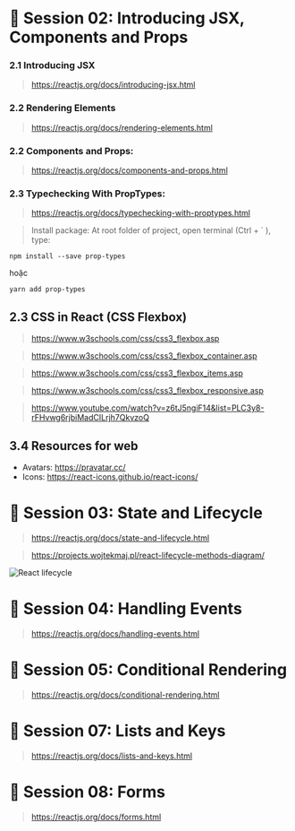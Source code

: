 # 🔶 Session 02: Introducing JSX, Components and Props

### 2.1 Introducing JSX

> https://reactjs.org/docs/introducing-jsx.html

### 2.2 Rendering Elements

> https://reactjs.org/docs/rendering-elements.html

### 2.2 Components and Props:

> https://reactjs.org/docs/components-and-props.html

### 2.3 Typechecking With PropTypes:

> https://reactjs.org/docs/typechecking-with-proptypes.html

> Install package: At root folder of project, open terminal (Ctrl + ` ), type:

```
npm install --save prop-types
```

hoặc

```
yarn add prop-types
```

## 2.3 CSS in React (CSS Flexbox)

> https://www.w3schools.com/css/css3_flexbox.asp

> https://www.w3schools.com/css/css3_flexbox_container.asp

> https://www.w3schools.com/css/css3_flexbox_items.asp

> https://www.w3schools.com/css/css3_flexbox_responsive.asp

> https://www.youtube.com/watch?v=z6tJ5ngiF14&list=PLC3y8-rFHvwg6rjbiMadCILrjh7QkvzoQ

## 3.4 Resources for web

- Avatars: https://pravatar.cc/
- Icons: https://react-icons.github.io/react-icons/

# 🔶 Session 03: State and Lifecycle

> https://reactjs.org/docs/state-and-lifecycle.html

> https://projects.wojtekmaj.pl/react-lifecycle-methods-diagram/

![React lifecycle](https://github.com/ngothanhtung/reactjs-tutorials/blob/master/docs/react-lifecycle.jpg?raw=true)

# 🔶 Session 04: Handling Events

> https://reactjs.org/docs/handling-events.html

# 🔶 Session 05: Conditional Rendering

> https://reactjs.org/docs/conditional-rendering.html

# 🔶 Session 07: Lists and Keys

> https://reactjs.org/docs/lists-and-keys.html

# 🔶 Session 08: Forms

> https://reactjs.org/docs/forms.html
